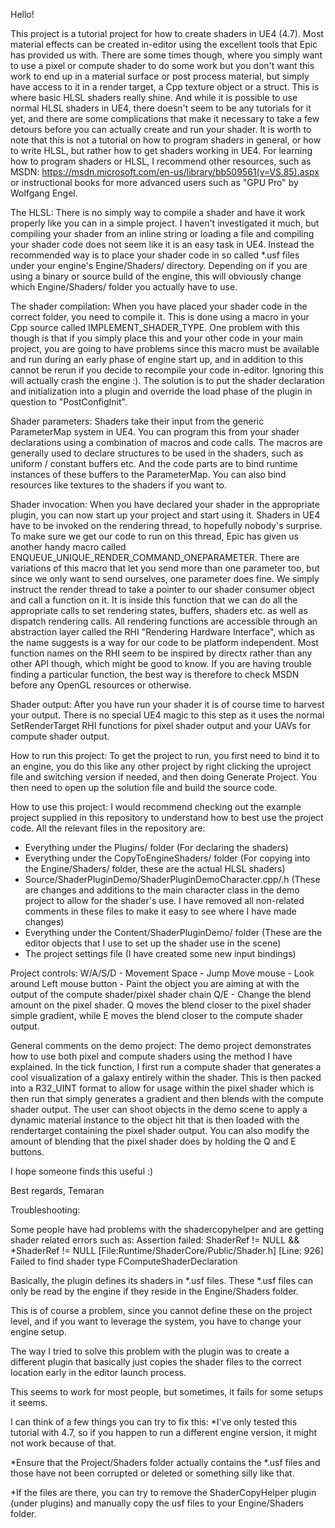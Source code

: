 Hello!

This project is a tutorial project for how to create shaders in UE4 (4.7). Most material effects can be created in-editor using the excellent tools that Epic has provided us with.
There are some times though, where you simply want to use a pixel or compute shader to do some work but you don't want this work to end up in a material surface or post process material, but simply have access to
it in a render target, a Cpp texture object or a struct. This is where basic HLSL shaders really shine. 
And while it is possible to use normal HLSL shaders in UE4, there doesn't seem to be any tutorials for it yet, and there are some complications that make it necessary to take a few detours before you can actually
create and run your shader.
It is worth to note that this is not a tutorial on how to program shaders in general, or how to write HLSL, but rather how to get shaders working in UE4. For learning how to program shaders or HLSL, I recommend other resources,
such as MSDN: https://msdn.microsoft.com/en-us/library/bb509561(v=VS.85).aspx or instructional books for more advanced users such as "GPU Pro" by Wolfgang Engel.

The HLSL:
There is no simply way to compile a shader and have it work properly like you can in a simple project. I haven't investigated it much, but compiling your shader from an inline string or loading a file and compiling your shader
code does not seem like it is an easy task in UE4. Instead the recommended way is to place your shader code in so called *.usf files under your engine's Engine/Shaders/ directory. Depending on if you are using a binary or source
build of the engine, this will obviously change which Engine/Shaders/ folder you actually have to use.

The shader compilation:
When you have placed your shader code in the correct folder, you need to compile it. This is done using a macro in your Cpp source called IMPLEMENT_SHADER_TYPE.
One problem with this though is that if you simply place this and your other code in your main project, you are going to have problems since this macro must be available and run during an early phase of engine start up, 
and in addition to this cannot be rerun if you decide to recompile your code in-editor. Ignoring this will actually crash the engine :). The solution is to put the shader declaration and initialization into a plugin and override
the load phase of the plugin in question to "PostConfigInit".

Shader parameters:
Shaders take their input from the generic ParameterMap system in UE4. You can program this from your shader declarations using a combination of macros and code calls. The macros are generally used to declare structures to be
used in the shaders, such as uniform / constant buffers etc. And the code parts are to bind runtime instances of these buffers to the ParameterMap. You can also bind resources like textures to the shaders if you want to.

Shader invocation:
When you have declared your shader in the appropriate plugin, you can now start up your project and start using it. Shaders in UE4 have to be invoked on the rendering thread, to hopefully nobody's surprise. To make sure 
we get our code to run on this thread, Epic has given us another handy macro called ENQUEUE_UNIQUE_RENDER_COMMAND_ONEPARAMETER. There are variations of this macro that let you send more than one parameter too, but since
we only want to send ourselves, one parameter does fine. We simply instruct the render thread to take a pointer to our shader consumer object and call a function on it. It is inside this function that we can do all the
appropriate calls to set rendering states, buffers, shaders etc. as well as dispatch rendering calls. All rendering functions are accessible through an abstraction layer called the RHI "Rendering Hardware Interface",
which as the name suggests is a way for our code to be platform independent. Most function names on the RHI seem to be inspired by directx rather than any other API though, which might be good to know. If you are
having trouble finding a particular function, the best way is therefore to check MSDN before any OpenGL resources or otherwise.

Shader output:
After you have run your shader it is of course time to harvest your output. There is no special UE4 magic to this step as it uses the normal SetRenderTarget RHI functions for pixel shader output and your UAVs for
compute shader output.


How to run this project:
To get the project to run, you first need to bind it to an engine, you do this like any other project by right clicking the uproject file and switching version if needed, and then doing Generate Project.
You then need to open up the solution file and build the source code.

How to use this project:
I would recommend checking out the example project supplied in this repository to understand how to best use the project code. All the relevant files in the repository are:
* Everything under the Plugins/ folder                     (For declaring the shaders)
* Everything under the CopyToEngineShaders/ folder         (For copying into the Engine/Shaders/ folder, these are the actual HLSL shaders)
* Source/ShaderPluginDemo/ShaderPluginDemoCharacter.cpp/.h (These are changes and additions to the main character class in the demo project to allow for the shader's use. I have removed all non-related comments in these files to make it easy to see where I have made changes)
* Everything under the Content/ShaderPluginDemo/ folder    (These are the editor objects that I use to set up the shader use in the scene)
* The project settings file                                (I have created some new input bindings)

Project controls:
W/A/S/D - Movement
Space - Jump
Move mouse - Look around
Left mouse button - Paint the object you are aiming at with the output of the compute shader/pixel shader chain
Q/E - Change the blend amount on the pixel shader. Q moves the blend closer to the pixel shader simple gradient, while E moves the blend closer to the compute shader output.

General comments on the demo project:
The demo project demonstrates how to use both pixel and compute shaders using the method I have explained. In the tick function, I first run a compute shader that generates a cool visualization of a galaxy entirely within the shader.
This is then packed into a R32_UINT format to allow for usage within the pixel shader which is then run that simply generates a gradient and then blends with the compute shader output. 
The user can shoot objects in the demo scene to apply a dynamic material instance to the object hit that is then loaded with the rendertarget containing the pixel shader output.
You can also modify the amount of blending that the pixel shader does by holding the Q and E buttons.

I hope someone finds this useful :)

Best regards,
Temaran







Troubleshooting:

Some people have had problems with the shadercopyhelper and are getting shader related errors such as:
Assertion failed: ShaderRef != NULL && *ShaderRef != NULL [File:Runtime/ShaderCore/Public/Shader.h] [Line: 926]
Failed to find shader type FComputeShaderDeclaration

Basically, the plugin defines its shaders in *.usf files. These *.usf files can only be read by the engine if they reside in the Engine/Shaders folder.

This is of course a problem, since you cannot define these on the project level, and if you want to leverage the system, you have to change your engine setup.

The way I tried to solve this problem with the plugin was to create a different plugin that basically just copies the shader files to the correct location early in the editor launch process.

This seems to work for most people, but sometimes, it fails for some setups it seems.



I can think of a few things you can try to fix this:
*I've only tested this tutorial with 4.7, so if you happen to run a different engine version, it might not work because of that.

*Ensure that the Project/Shaders folder actually contains the *.usf files and those have not been corrupted or deleted or something silly like that.

*If the files are there, you can try to remove the ShaderCopyHelper plugin (under plugins) and manually copy the usf files to your Engine/Shaders folder.
